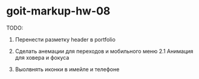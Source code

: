 # goit-markup-hw-08

TODO: <!-- HEADER -->

1. Перенести разметку header в portfolio

2. Сделать анемации для переходов и мобильного меню 
  2.1 Анимация для ховера и фокуса

3. Выолвнять иконки в имейле и телефоне
